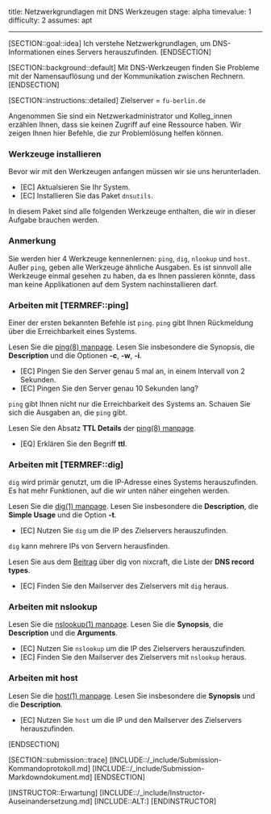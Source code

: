 title: Netzwerkgrundlagen mit DNS Werkzeugen
stage: alpha
timevalue: 1
difficulty: 2
assumes: apt

---

[SECTION::goal::idea]
Ich verstehe Netzwerkgrundlagen, um DNS-Informationen eines Servers herauszufinden.
[ENDSECTION]

[SECTION::background::default]
Mit DNS-Werkzeugen finden Sie Probleme mit der Namensauflösung und der Kommunikation zwischen
Rechnern.
[ENDSECTION]

[SECTION::instructions::detailed]
<replacement id='dnstools-dnsserver'>
Zielserver = `fu-berlin.de`
</replacement>

Angenommen Sie sind ein Netzwerkadministrator und Kolleg_innen erzählen Ihnen, dass sie keinen
Zugriff auf eine Ressource haben. Wir zeigen Ihnen hier Befehle, die zur Problemlösung
helfen können.

### Werkzeuge installieren

Bevor wir mit den Werkzeugen anfangen müssen wir sie uns herunterladen.

- [EC] Aktualsieren Sie Ihr System.
- [EC] Installieren Sie das Paket `dnsutils`.

In diesem Paket sind alle folgenden Werkzeuge enthalten, die wir in dieser Aufgabe brauchen werden.

### Anmerkung

Sie werden hier 4 Werkzeuge kennenlernen: `ping`, `dig`, `nlookup` und `host`. Außer `ping`, geben
alle Werkzeuge ähnliche Ausgaben. Es ist sinnvoll alle Werkzeuge einmal gesehen zu
haben, da es Ihnen passieren könnte, dass man keine Applikationen auf dem System
nachinstallieren darf.

### Arbeiten mit [TERMREF::ping]

Einer der ersten bekannten Befehle ist `ping`. `ping` gibt Ihnen Rückmeldung über die Erreichbarkeit
eines Systems.

Lesen Sie die [ping(8) manpage](https://manpages.debian.org/bookworm/iputils-ping/ping.8.en.html). 
Lesen Sie insbesondere die Synopsis, die **Description** und die Optionen **-c**, **-w**, **-i**.

- [EC] Pingen Sie den Server genau 5 mal an, in einem Intervall von 2 Sekunden.
- [EC] Pingen Sie den Server genau 10 Sekunden lang?

`ping` gibt Ihnen nicht nur die Erreichbarkeit des Systems an. Schauen Sie sich die Ausgaben an,
die `ping` gibt.  

Lesen Sie den Absatz **TTL Details** der [ping(8) manpage](https://manpages.debian.org/bookworm/iputils-ping/ping.8.en.html).

- [EQ] Erklären Sie den Begriff **ttl**.

### Arbeiten mit [TERMREF::dig]

`dig` wird primär genutzt, um die IP-Adresse eines Systems herauszufinden. Es hat mehr Funktionen,
auf die wir unten näher eingehen werden.

Lesen Sie die [dig(1) manpage](https://linux.die.net/man/1/dig).
Lesen Sie insbesondere die **Description**, die **Simple Usage** und die Option **-t**.

- [EC] Nutzen Sie `dig` um die IP des Zielservers herauszufinden.

`dig` kann mehrere IPs von Servern herausfinden.

Lesen Sie aus dem [Beitrag](https://www.cyberciti.biz/faq/linux-unix-dig-command-examples-usage-syntax/) 
über dig von nixcraft, die Liste der **DNS record types**.

- [EC] Finden Sie den Mailserver des Zielservers mit `dig` heraus.

### Arbeiten mit nslookup

Lesen Sie die [nslookup(1) manpage](https://linux.die.net/man/1/nslookup).
Lesen Sie die **Synopsis**, die **Description** und die **Arguments**.

- [EC] Nutzen Sie `nslookup` um die IP des Zielservers herauszufinden.
- [EC] Finden Sie den Mailserver des Zielservers mit `nslookup` heraus.

### Arbeiten mit host

Lesen Sie die [host(1) manpage](https://manpages.debian.org/bookworm/bind9-host/host.1.en.html).
Lesen Sie insbesondere die **Synopsis** und die **Description**.

- [EC] Nutzen Sie `host` um die IP und den Mailserver des Zielservers herauszufinden.

[ENDSECTION]

[SECTION::submission::trace]
[INCLUDE::/_include/Submission-Kommandoprotokoll.md]
[INCLUDE::/_include/Submission-Markdowndokument.md]
[ENDSECTION]

[INSTRUCTOR::Erwartung]
[INCLUDE::/_include/Instructor-Auseinandersetzung.md]
[INCLUDE::ALT:]
[ENDINSTRUCTOR]
